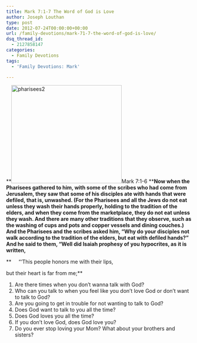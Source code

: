 ```yaml
---
title: Mark 7:1-7 The Word of God is Love
author: Joseph Louthan
type: post
date: 2012-07-24T00:00:00+00:00
url: /family-devotions/mark-71-7-the-word-of-god-is-love/
dsq_thread_id:
  - 2127858147
categories:
  - Family Devotions
tags:
  - 'Family Devotions: Mark'

---
```

**[<img class="alignright size-full wp-image-2700" alt="pharisees2" src="https://i0.wp.com/theologic.us/wp-content/uploads/2014/01/pharisees2.jpg?resize=300%2C266" width="300" height="266" data-recalc-dims="1" />][1]Mark 7:1-6 ****Now when the Pharisees gathered to him, with some of the scribes who had come from Jerusalem, they saw that some of his disciples ate with hands that were defiled, that is, unwashed. (For the Pharisees and all the Jews do not eat unless they wash their hands properly, holding to the tradition of the elders, and when they come from the marketplace, they do not eat unless they wash. And there are many other traditions that they observe, such as the washing of cups and pots and copper vessels and dining couches.) And the Pharisees and the scribes asked him, “Why do your disciples not walk according to the tradition of the elders, but eat with defiled hands?” And he said to them, “Well did Isaiah prophesy of you hypocrites, as it is written,**
  
 **     “‘This people honors me with their lips,
  
but their heart is far from me;**

  1. Are there times when you don&#8217;t wanna talk with God?
  2. Who can you talk to when you feel like you don&#8217;t love God or don&#8217;t want to talk to God?
  3. Are you going to get in trouble for not wanting to talk to God?
  4. Does God want to talk to you all the time?
  5. Does God loves you all the time?
  6. If you don&#8217;t love God, does God love you?
  7. Do you ever stop loving your Mom? What about your brothers and sisters?

 [1]: https://i0.wp.com/theologic.us/wp-content/uploads/2014/01/pharisees2.jpg